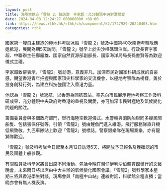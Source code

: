 ```yaml
---
layout: post
title: 海陸空歡迎「雪龍 2」號訪港　李家超：充分體現中央對港關愛
date: 2024-04-08 12:24:27.000000000 +08:00
link: https://news.rthk.hk/rthk/ch/component/k2/1747929-20240408.htm
categories: rthk
---
```


國家第一艘自主建造的極地科考破冰船「雪龍 2」號及中國第40次南極考察隊應邀抵港，展開為期5天訪問。「雪龍 2」號早上於尖沙咀碼頭泊岸。行政長官李家超、中聯辦主任鄭雁雄、國家自然資源部副部長、國家海洋局局長孫書賢等為歡迎儀式主禮。

李家超致辭表示，「雪龍2」號訪港，意義非凡，加深市民對國家科研成就的自豪感，期望香港青年把握與國家頂尖科學家的交流機會，以極地考察隊為榜樣，勇於投身創科行列，為建立科技強國注入香港力量。

他認為「雪龍 2」號返航，以香港為回航首站，率先向市民展示極地考察工作及科研成果，充分體現中央政府對香港的重視及關愛，亦可加深市民對極地及氣候變化問題的關注。

籌備委員會與多個政府部門，舉行海陸空歡迎儀式。水警輪與消防船聯同多艘民間船隻、包括張保仔號等，引領「雪龍2」號由鯉魚門進入維港。飛行服務隊直升機低飛致敬。九巴車隊貼上歡迎「雪龍2」號標誌。警察銀樂隊在現場奏樂，亦有龍獅隊歡迎。

「雪龍2」號及科考隊今日起至本月12日訪港5天，將開放予已報名及獲確認的市民及團體上船參觀。

有關船員及科學家將會出席不同活動，包括今晚在灣仔伊利沙伯體育館舉行的文藝晚會，未來兩日將出席由中大主辦的氣候變化國際會議。「雪龍2」號科學家本星期三將與香港學生對談，現場會與「南極中山站」連線對話，科學館全程直播；當晚亦會有無人機表演。

